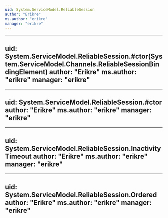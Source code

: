 ```yaml
---
uid: System.ServiceModel.ReliableSession
author: "Erikre"
ms.author: "erikre"
manager: "erikre"
---
```


---
uid: System.ServiceModel.ReliableSession.#ctor(System.ServiceModel.Channels.ReliableSessionBindingElement)
author: "Erikre"
ms.author: "erikre"
manager: "erikre"
---

---
uid: System.ServiceModel.ReliableSession.#ctor
author: "Erikre"
ms.author: "erikre"
manager: "erikre"
---

---
uid: System.ServiceModel.ReliableSession.InactivityTimeout
author: "Erikre"
ms.author: "erikre"
manager: "erikre"
---

---
uid: System.ServiceModel.ReliableSession.Ordered
author: "Erikre"
ms.author: "erikre"
manager: "erikre"
---
